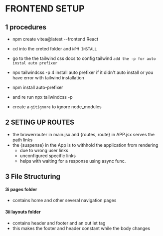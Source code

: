 # FRONTEND SETUP

## 1 procedures

- npm create vitea@latest --frontend React
- cd into the creted folder and `NPM INSTALL`
- go to the the tailwind css docs to config tailwind `add the -p for auto instal auto prefixer`

- npx tailwindcss -p
  4 install auto prefixer if it didn't auto install or you have error with tailwind installation
- npm install auto-prefixer
- and re run npx tailwindcss -p
- create a `gitignore` to ignore node_modules

## 2 SETING UP ROUTES

- the browerrouter in main.jsx and {routes, route} in APP.jsx serves the path links
- the {suspense} in the App is to withhold the application from rendering
  - due to wrong user links
  - unconfigured specific links
  - helps with waiting for a response using async func.


## 3 File Structuring
#### 3i pages folder 
- contains home and other several navigation pages

#### 3ii layouts folder
- contains header and footer and an out let tag
- this makes the footer and header constant while the body changes